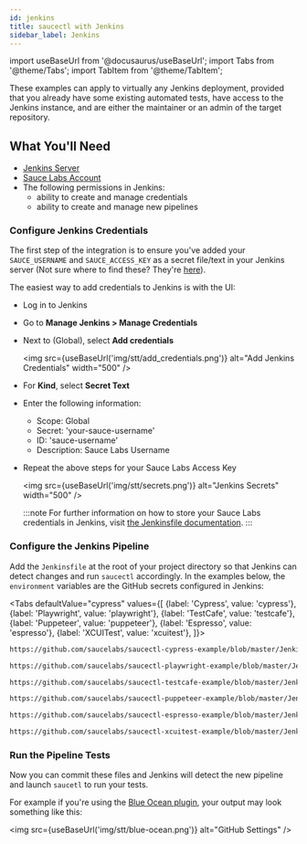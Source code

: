 ```yaml
---
id: jenkins
title: saucectl with Jenkins
sidebar_label: Jenkins
---
```


import useBaseUrl from '@docusaurus/useBaseUrl';
import Tabs from '@theme/Tabs';
import TabItem from '@theme/TabItem';

These examples can apply to virtually any Jenkins deployment, provided that you already have some existing automated tests, have access to the Jenkins instance, and are either the maintainer or an admin of the target repository.

## What You'll Need

* [Jenkins Server](https://www.jenkins.io/doc/book/installing/)
* [Sauce Labs Account](https://saucelabs.com/sign-up)
* The following permissions in Jenkins:
    * ability to create and manage credentials
    * ability to create and manage new pipelines

### Configure Jenkins Credentials

The first step of the integration is to ensure you've added your `SAUCE_USERNAME` and `SAUCE_ACCESS_KEY` as a secret file/text in your Jenkins server (Not sure where to find these? They're [here](https://app.saucelabs.com/user-settings)).

The easiest way to add credentials to Jenkins is with the UI:

* Log in to Jenkins
* Go to __Manage Jenkins > Manage Credentials__
* Next to (Global), select __Add credentials__

    <img src={useBaseUrl('img/stt/add_credentials.png')} alt="Add Jenkins Credentials" width="500" />

* For __Kind__, select __Secret Text__
* Enter the following information:
    * Scope: Global
    * Secret: 'your-sauce-username'
    * ID: 'sauce-username'
    * Description: Sauce Labs Username
* Repeat the above steps for your Sauce Labs Access Key

    <img src={useBaseUrl('img/stt/secrets.png')} alt="Jenkins Secrets" width="500" />

    :::note
    For further information on how to store your Sauce Labs credentials in Jenkins, visit [the Jenkinsfile documentation](https://www.jenkins.io/doc/book/pipeline/jenkinsfile/#handling-credentials).
    :::

### Configure the Jenkins Pipeline

Add the `Jenkinsfile` at the root of your project directory so that Jenkins can detect changes and run `saucectl` accordingly.
In the examples below, the `environment` variables are the GitHub secrets configured in Jenkins:

<Tabs
  defaultValue="cypress"
  values={[
    {label: 'Cypress', value: 'cypress'},
    {label: 'Playwright', value: 'playwright'},
    {label: 'TestCafe', value: 'testcafe'},
    {label: 'Puppeteer', value: 'puppeteer'},
    {label: 'Espresso', value: 'espresso'},
    {label: 'XCUITest', value: 'xcuitest'},
  ]}>

<TabItem value="cypress">

```bash reference
https://github.com/saucelabs/saucectl-cypress-example/blob/master/Jenkinsfile
```

</TabItem>
<TabItem value="playwright">

```sh reference
https://github.com/saucelabs/saucectl-playwright-example/blob/master/Jenkinsfile
```

</TabItem>
<TabItem value="testcafe">

```bash reference
https://github.com/saucelabs/saucectl-testcafe-example/blob/master/Jenkinsfile
```

</TabItem>
<TabItem value="puppeteer">

```bash reference
https://github.com/saucelabs/saucectl-puppeteer-example/blob/master/Jenkinsfile
```

</TabItem>
<TabItem value="espresso">

```bash reference
https://github.com/saucelabs/saucectl-espresso-example/blob/master/Jenkinsfile
```

</TabItem>
<TabItem value="xcuitest">

```bash reference
https://github.com/saucelabs/saucectl-xcuitest-example/blob/master/Jenkinsfile
```
</TabItem>
</Tabs>

### Run the Pipeline Tests

Now you can commit these files and Jenkins will detect the new pipeline and launch `saucetl` to run your tests.

For example if you're using the [Blue Ocean plugin](https://plugins.jenkins.io/blueocean/), your output may look something like this:

<img src={useBaseUrl('img/stt/blue-ocean.png')} alt="GitHub Settings" />
